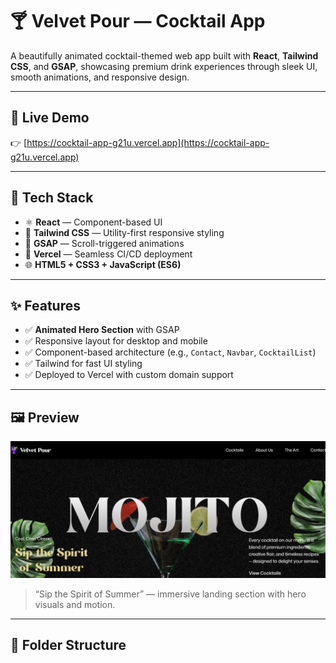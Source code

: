 # 🍸 Velvet Pour — Cocktail App

A beautifully animated cocktail-themed web app built with **React**, **Tailwind CSS**, and **GSAP**, showcasing premium drink experiences through sleek UI, smooth animations, and responsive design.

---

## 🔮 Live Demo

👉 [https://cocktail-app-g21u.vercel.app](https://cocktail-app-g21u.vercel.app)

---

## 🧪 Tech Stack

- ⚛️ **React** — Component-based UI
- 🎨 **Tailwind CSS** — Utility-first responsive styling
- 🧿 **GSAP** — Scroll-triggered animations
- 🚀 **Vercel** — Seamless CI/CD deployment
- 🌐 **HTML5 + CSS3 + JavaScript (ES6)**

---

## ✨ Features

- ✅ **Animated Hero Section** with GSAP
- ✅ Responsive layout for desktop and mobile
- ✅ Component-based architecture (e.g., `Contact`, `Navbar`, `CocktailList`)
- ✅ Tailwind for fast UI styling
- ✅ Deployed to Vercel with custom domain support

---

## 🖼️ Preview

![Homepage Screenshot](./public/viewpage.png)

> “Sip the Spirit of Summer” — immersive landing section with hero visuals and motion.

---

## 📁 Folder Structure

